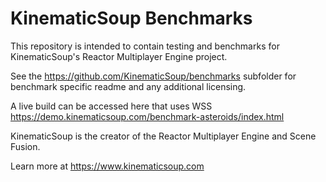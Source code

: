# KinematicSoup Benchmarks

This repository is intended to contain testing and benchmarks for KinematicSoup's Reactor Multiplayer Engine project.

See the https://github.com/KinematicSoup/benchmarks subfolder for benchmark specific readme and any additional licensing.

A live build can be accessed here that uses WSS https://demo.kinematicsoup.com/benchmark-asteroids/index.html

KinematicSoup is the creator of the Reactor Multiplayer Engine and Scene Fusion.

Learn more at https://www.kinematicsoup.com

